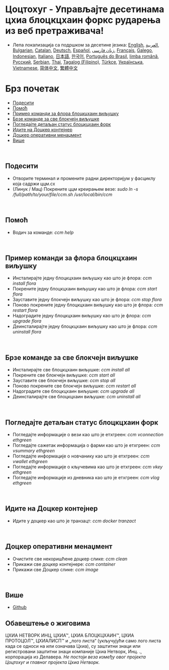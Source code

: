# Цоцтохуг - Управљајте десетинама цхиа блоцкцхаин форкс рударења из веб претраживача!
- Лепа локализација са подршком за десетине језика: [English](./ccm_en.md), [العربية](./ccm_ar.md), [Bulgarian](./ccm_bg.md), [Catalan](./ccm_ca.md), [Deutsch](./ccm_de.md), [Español](./ccm_es.md), [زبان فارسی](./ccm_fa.md), [Français](./ccm_fr.md), [Galego](./ccm_gl.md), [Indonesian](./ccm_id.md), [Italiano](./ccm_it.md), [日本語](./ccm_ja.md), [한국어](./ccm_ko.md), [Português do Brasil](./ccm_pt.md), [limba română](./ccm_ro.md), [Русский](./ccm_ru.md), [Serbian](./ccm_sr.md), [Thai](./ccm_th.md), [Tagalog (Filipino)](./ccm_tl.md), [Türkçe](./ccm_tr.md), [Українська](./ccm_uk.md), [Vietnamese](./ccm_vi.md), [简体中文](./ccm_zh-CN.md), [繁體中文](./ccm_zh-TW.md)


# Брз почетак
  - [Подесити](#ccm-setup)
  - [Помоћ](#ccm-help)
  - [Пример команди за флора блоцкцхаин виљушку](#ccm-sample)
  - [Брзе команде за све блокчејн виљушке](#ccm-all)
  - [Погледајте детаљан статус блоцкцхаин форк](#ccm-view)
  - [Идите на Доцкер контејнер](#ccm-docker)
  - [Доцкер оперативни менаџмент](#ccm-docker-manage)
  - [Више](#ccm-more)
  

<p id="ccm-setup">&nbsp;</p>

## Подесити
- Отворите терминал и промените радни директоријум у фасциклу која садржи ццм.сх
- (Линук / Мац) Покрените ццм креирањем везе: <i>sudo ln -s /full/path/to/your/file/ccm.sh /usr/local/bin/ccm</i>


<p id="ccm-help">&nbsp;</p>

## Помоћ
- Водич за команде: <i>ccm help</i>


<p id="ccm-sample">&nbsp;</p>

## Пример команди за флора блоцкцхаин виљушку
- Инсталирајте једну блоцкцхаин виљушку као што је флора: <i>ccm install flora</i>
- Покрените једну блоцкцхаин виљушку као што је флора: <i>ccm start flora</i>
- Зауставите једну блокчејн виљушку као што је флора: <i>ccm stop flora</i>
- Поново покрените једну блоцкцхаин виљушку као што је флора: <i>ccm restart flora</i>
- Надоградите једну блоцкцхаин виљушку као што је флора: <i>ccm upgrade flora</i>
- Деинсталирајте једну блоцкцхаин виљушку као што је флора: <i>ccm uninstall flora</i>


<p id="ccm-all">&nbsp;</p>

## Брзе команде за све блокчејн виљушке
- Инсталирајте све блоцкцхаин виљушке: <i>ccm install all</i>
- Покрените све блокчејн виљушке: <i>ccm start all</i>
- Зауставите све блокчејн виљушке: <i>ccm stop all</i>
- Поново покрените све блокчејн виљушке: <i>ccm restart all</i>
- Надоградите све блоцкцхаин виљушке: <i>ccm upgrade all</i>
- Деинсталирајте све блоцкцхаин виљушке: <i>ccm uninstall all</i>


<p id="ccm-view">&nbsp;</p>

## Погледајте детаљан статус блоцкцхаин форк
- Погледајте информације о вези као што је етхгреен: <i>ccm vconnection ethgreen</i>
- Погледајте сажетак информација о фарми као што је етхгреен: <i>ccm vsummary ethgreen</i>
- Погледајте информације о новчанику као што је етхгреен: <i>ccm vwallet ethgreen</i>
- Погледајте информације о кључевима као што је етхгреен: <i>ccm vkey ethgreen</i>
- Погледајте информације из дневника као што је етхгреен: <i>ccm vlog ethgreen</i>


<p id="ccm-docker">&nbsp;</p>

## Идите на Доцкер контејнер
- Идите у доцкер као што је транзацт: <i>ccm docker tranzact</i>


<p id="ccm-docker-manage">&nbsp;</p>

## Доцкер оперативни менаџмент
- Очистите све некоришћене доцкер слике: <i>ccm clean</i>
- Прикажи све доцкер контејнере: <i>ccm container</i>
- Прикажи све Доцкер слике: <i>ccm image</i>


<p id="ccm-more">&nbsp;</p>

## Више
- [Github](https://github.com/raingggg/coctohug-manager)

## Обавештење о жиговима
ЦХИА НЕТВОРК ИНЦ, ЦХИА™, ЦХИА БЛОЦКЦХАИН™, ЦХИА ПРОТОЦОЛ™, ЦХИАЛИСП™ и „лого листа“ (укључујући само лого листа када се односи на или означава Цхиа), су заштитни знаци или регистровани заштитни знаци компаније Цхиа Нетворк, Инц. ., корпорација из Делавера. *Не постоји веза између овог пројекта Цоцтохуг и главног пројекта Цхиа Нетворк.*
 
 
 
 
